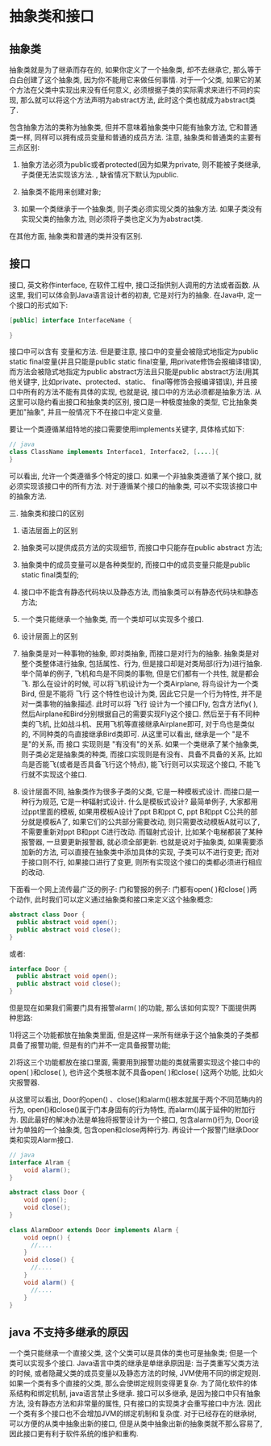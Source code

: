 <!--
Created: Mon Aug 26 2019 15:22:58 GMT+0800 (China Standard Time)
Modified: Mon Aug 26 2019 15:22:58 GMT+0800 (China Standard Time)
-->
# 抽象类和接口

## 抽象类

抽象类就是为了继承而存在的, 如果你定义了一个抽象类, 却不去继承它, 那么等于白白创建了这个抽象类, 因为你不能用它来做任何事情. 对于一个父类, 如果它的某个方法在父类中实现出来没有任何意义, 必须根据子类的实际需求来进行不同的实现, 那么就可以将这个方法声明为abstract方法, 此时这个类也就成为abstract类了.

包含抽象方法的类称为抽象类, 但并不意味着抽象类中只能有抽象方法, 它和普通类一样, 同样可以拥有成员变量和普通的成员方法. 注意, 抽象类和普通类的主要有三点区别:

1. 抽象方法必须为public或者protected(因为如果为private, 则不能被子类继承, 子类便无法实现该方法. , 缺省情况下默认为public.

2. 抽象类不能用来创建对象; 

3. 如果一个类继承于一个抽象类, 则子类必须实现父类的抽象方法. 如果子类没有实现父类的抽象方法, 则必须将子类也定义为为abstract类.

在其他方面, 抽象类和普通的类并没有区别.

## 接口

接口, 英文称作interface, 在软件工程中, 接口泛指供别人调用的方法或者函数. 从这里, 我们可以体会到Java语言设计者的初衷, 它是对行为的抽象. 在Java中, 定一个接口的形式如下:

``` java
[public] interface InterfaceName {
 
}
```

接口中可以含有 变量和方法. 但是要注意, 接口中的变量会被隐式地指定为public static final变量(并且只能是public static final变量, 用private修饰会报编译错误), 而方法会被隐式地指定为public abstract方法且只能是public abstract方法(用其他关键字, 比如private、protected、static、 final等修饰会报编译错误), 并且接口中所有的方法不能有具体的实现, 也就是说, 接口中的方法必须都是抽象方法. 从这里可以隐约看出接口和抽象类的区别, 接口是一种极度抽象的类型, 它比抽象类更加"抽象", 并且一般情况下不在接口中定义变量.

要让一个类遵循某组特地的接口需要使用implements关键字, 具体格式如下:

``` java
// java
class ClassName implements Interface1, Interface2, [....]{
}
```

可以看出, 允许一个类遵循多个特定的接口. 如果一个非抽象类遵循了某个接口, 就必须实现该接口中的所有方法. 对于遵循某个接口的抽象类, 可以不实现该接口中的抽象方法.

三. 抽象类和接口的区别

1. 语法层面上的区别

  1. 抽象类可以提供成员方法的实现细节, 而接口中只能存在public abstract 方法; 

  2. 抽象类中的成员变量可以是各种类型的, 而接口中的成员变量只能是public static final类型的; 

  3. 接口中不能含有静态代码块以及静态方法, 而抽象类可以有静态代码块和静态方法; 

  4. 一个类只能继承一个抽象类, 而一个类却可以实现多个接口.

2. 设计层面上的区别

  1. 抽象类是对一种事物的抽象, 即对类抽象, 而接口是对行为的抽象. 抽象类是对整个类整体进行抽象, 包括属性、行为, 但是接口却是对类局部(行为)进行抽象. 举个简单的例子, 飞机和鸟是不同类的事物, 但是它们都有一个共性, 就是都会飞. 那么在设计的时候, 可以将飞机设计为一个类Airplane, 将鸟设计为一个类Bird, 但是不能将 飞行 这个特性也设计为类, 因此它只是一个行为特性, 并不是对一类事物的抽象描述. 此时可以将 飞行 设计为一个接口Fly, 包含方法fly( ), 然后Airplane和Bird分别根据自己的需要实现Fly这个接口. 然后至于有不同种类的飞机, 比如战斗机、民用飞机等直接继承Airplane即可, 对于鸟也是类似的, 不同种类的鸟直接继承Bird类即可. 从这里可以看出, 继承是一个 "是不是"的关系, 而 接口 实现则是 "有没有"的关系. 如果一个类继承了某个抽象类, 则子类必定是抽象类的种类, 而接口实现则是有没有、具备不具备的关系, 比如鸟是否能飞(或者是否具备飞行这个特点), 能飞行则可以实现这个接口, 不能飞行就不实现这个接口.

  2. 设计层面不同, 抽象类作为很多子类的父类, 它是一种模板式设计. 而接口是一种行为规范, 它是一种辐射式设计. 什么是模板式设计? 最简单例子, 大家都用过ppt里面的模板, 如果用模板A设计了ppt B和ppt C, ppt B和ppt C公共的部分就是模板A了, 如果它们的公共部分需要改动, 则只需要改动模板A就可以了, 不需要重新对ppt B和ppt C进行改动. 而辐射式设计, 比如某个电梯都装了某种报警器, 一旦要更新报警器, 就必须全部更新. 也就是说对于抽象类, 如果需要添加新的方法, 可以直接在抽象类中添加具体的实现, 子类可以不进行变更; 而对于接口则不行, 如果接口进行了变更, 则所有实现这个接口的类都必须进行相应的改动.

下面看一个网上流传最广泛的例子: 门和警报的例子: 门都有open( )和close( )两个动作, 此时我们可以定义通过抽象类和接口来定义这个抽象概念:

``` java
abstract class Door {
  public abstract void open();
  public abstract void close();
}
```

或者:

``` java
interface Door {
  public abstract void open();
  public abstract void close();
}
```

但是现在如果我们需要门具有报警alarm( )的功能, 那么该如何实现? 下面提供两种思路:

1)将这三个功能都放在抽象类里面, 但是这样一来所有继承于这个抽象类的子类都具备了报警功能, 但是有的门并不一定具备报警功能; 

2)将这三个功能都放在接口里面, 需要用到报警功能的类就需要实现这个接口中的open( )和close( ), 也许这个类根本就不具备open( )和close( )这两个功能, 比如火灾报警器.

从这里可以看出, Door的open() 、close()和alarm()根本就属于两个不同范畴内的行为, open()和close()属于门本身固有的行为特性, 而alarm()属于延伸的附加行为. 因此最好的解决办法是单独将报警设计为一个接口, 包含alarm()行为, Door设计为单独的一个抽象类, 包含open和close两种行为. 再设计一个报警门继承Door类和实现Alarm接口.

``` java
// java
interface Alram {
    void alarm();
}
 
abstract class Door {
    void open();
    void close();
}
 
class AlarmDoor extends Door implements Alarm {
    void oepn() {
      //....
    }
    void close() {
      //....
    }
    void alarm() {
      //....
    }
}
```

## java 不支持多继承的原因

一个类只能继承一个直接父类, 这个父类可以是具体的类也可是抽象类; 但是一个类可以实现多个接口. Java语言中类的继承是单继承原因是: 当子类重写父类方法的时候, 或者隐藏父类的成员变量以及静态方法的时候, JVM使用不同的绑定规则. 如果一个类有多个直接的父类, 那么会使绑定规则变得更复杂. 为了简化软件的体系结构和绑定机制, java语言禁止多继承. 接口可以多继承, 是因为接口中只有抽象方法, 没有静态方法和非常量的属性, 只有接口的实现类才会重写接口中方法. 因此一个类有多个接口也不会增加JVM的绑定机制和复杂度. 对于已经存在的继承树, 可以方便的从类中抽象出新的接口, 但是从类中抽象出新的抽象类就不那么容易了, 因此接口更有利于软件系统的维护和重构.

